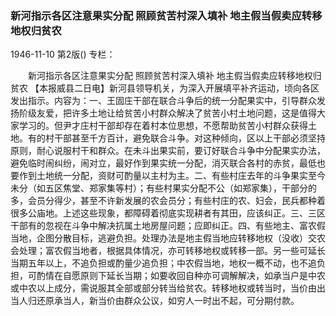 ### 新河指示各区注意果实分配  照顾贫苦村深入填补  地主假当假卖应转移地权归贫农

1946-11-10
第2版()
专栏：

　　新河指示各区注意果实分配
    照顾贫苦村深入填补
    地主假当假卖应转移地权归贫农
    【本报威县二日电】新河县领导机关，为深入开展填平补齐运动，顷向各区发出指示。内容为：一、王固庄干部在联合斗争后的统一分配果实中，引导群众发扬阶级友爱，把许多土地让给贫苦小村群众解决了贫苦小村土地问题，这是值得大家学习的。但尹才庄村干部却存在着村本位思想，不愿帮助贫苦小村群众获得土地。有的村干部甚至千方百计，避免联合斗争。对这种倾向，区以上干部必须坚持原则，耐心说服村干和群众。在未斗出果实前，要订好联合斗争中分配果实办法，避免临时闹纠纷，闹对立，最好作到果实统一分配，消灭联合各村的赤贫，最低也要作到土地统一分配，资财可酌量以主村为主。二、有些村庄去年的斗争果实至今未分（如五区焦堂、郑家集等村）；有些村果实分配不公（如郑家集），干部分的多，会员分得少，甚至不许新发展的农会员分；有些村庄的农、妇会，民兵都种着很多公庙地。上述这些现象，都障碍着彻底实现耕者有其田，应该纠正。三、三区干部有的忽视在斗争中解决抗属土地房屋问题；应即纠正。四、有些地主、富农假当地，企图分散目标，逃避负担。处理办法是地主假当地应转移地权（没收）交农会处理；富农假当地者，根据具体情况，亦可转移地权或转移一部。另一些可延长当期五年以上，不追负担或酌量少追负担；中农假当地，地权一概不动，也不追负担，可酌情在自愿原则下延长当期；如要收回自种亦可调解解决，如承当户是中农或中农以上成分，需说服其全部或部分转当给贫农。转移地权或转当时，当价由出当人归还原承当人，新当价由群众公议，如穷人一时出不起，可分期付款。
